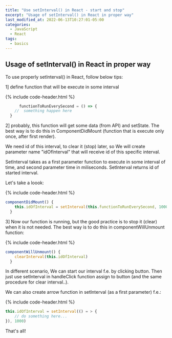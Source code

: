 ```yaml
---
title: "Use setInterval() in React - start and stop"
excerpt: "Usage of setInterval() in React in proper way"
last_modified_at: 2022-06-13T10:27:01-05:00
categories:
  - JavaScript
  - React
tags: 
  - basics
---
```


<!-- short introduction -->
## Usage of setInterval() in React in proper way

To use properly setInterval() in React, follow below tips:

1] define function that will be execute in some interval

{% include code-header.html %}
```js
	  functionToRunEverySecond = () => {
    //  something happen here
  }
```

2] probably, this function will get some data (from API) and setState. The best way is to do this in ComponentDidMount (function that is execute only once, after first render).

We need id of this interval, to clear it (stop) later, so We will create parameter name "idOfInterval" that will receive id of this specific interval. 

SetInterval takes as a first parameter function to execute in some interval of time, and second parameter time in miliseconds. SetInterval returns id of started interval. 

Let's take a loook:

{% include code-header.html %}
```js
componentDidMount() {
    this.idOfInterval = setInterval(this.functionToRunEverySecond, 1000)
  }
```

3] Now our function is running, but the good practice is to stop it (clear) when it is not needed. The best way is to do this in componentWillUnmount function:

{% include code-header.html %}
```js
componentWillUnmount() {
    clearInterval(this.idOfInterval)
  }
```

In different scenario, We can start our interval f.e. by clicking button. Then just use setInterval in handleClick function assign to button (and the same procedure for clear interval..).

We can also create arrow function in setInterval (as a first parameter) f.e.:

{% include code-header.html %}
```js
this.idOfInterval = setInterval(() = > { 
	// do something here... 
}), 1000)
```

That's all!



